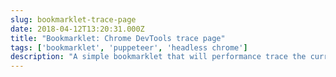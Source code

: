 ```yaml
---
slug: bookmarklet-trace-page
date: 2018-04-12T13:20:31.000Z
title: "Bookmarklet: Chrome DevTools trace page"
tags: ['bookmarklet', 'puppeteer', 'headless chrome']
description: "A simple bookmarklet that will performance trace the current page and open in an hosted devtools instance"
---
```



<style> .bookmarklet {     background-color: #0D4F8B;     color: white;     padding: 0.2em;     border-radius: 5px;     display: inline-flex;     justify-content: center;     text-decoration: none;     align-items: center; }

.bookmarklet: visited {couleur: blanc; } </ style>

Faites glisser ce bookmarklet vers vos signets (vous pouvez également cliquer sur le bookmarklet pour tester cette page).

<a class=bookmarklet href="javascript:(function()%7Bwindow.location%3D'https%3A%2F%2Fchromedevtools.github.io%2Ftimeline-viewer%2F%3FloadTimelineFromURL%3Dhttps%3A%2F%2Fpptraas.com.com%2Ftrace%3Furl%3D'%2BencodeURIComponent(window.location)%7D)()"><svg xmlns="http://www.w3.org/2000/svg" fill="#FFFFFF" height="24" viewBox="0 0 24 24" width="24"><path d="M17 3H7c-1.1 0-1.99.9-1.99 2L5 21l7-3 7 3V5c0-1.1-.9-2-2-2z"/><path d="M0 0h24v24H0z" fill="none"/></svg>🔍 Trace page</a>

## Comment ça marche

1. Lance l'interface hébergée de Chrome DevTools qui accepte un fichier de trace distant. 2. Le fichier de trace distant est généré à l'aide de Chrome + Puppeteer sur un serveur actuellement hébergé avec zeit.
